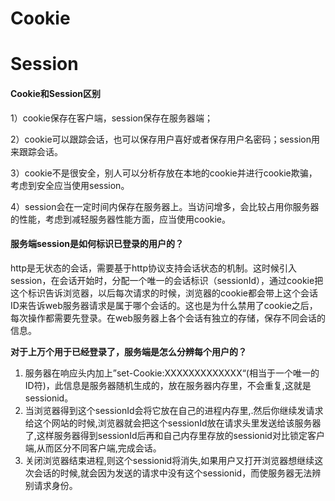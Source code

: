 # Cookie

# Session

#### Cookie和Session区别

1）cookie保存在客户端，session保存在服务器端；

2）cookie可以跟踪会话，也可以保存用户喜好或者保存用户名密码；session用来跟踪会话。

3）cookie不是很安全，别人可以分析存放在本地的cookie并进行cookie欺骗，考虑到安全应当使用session。

4）session会在一定时间内保存在服务器上。当访问增多，会比较占用你服务器的性能，考虑到减轻服务器性能方面，应当使用cookie。

#### 服务端session是如何标识已登录的用户的？

http是无状态的会话，需要基于http协议支持会话状态的机制。这时候引入session，在会话开始时，分配一个唯一的会话标识（sessionId），通过cookie把这个标识告诉浏览器，以后每次请求的时候，浏览器的cookie都会带上这个会话ID来告诉web服务器请求是属于哪个会话的。这也是为什么禁用了cookie之后，每次操作都需要先登录。在web服务器上各个会话有独立的存储，保存不同会话的信息。

**对于上万个用于已经登录了，服务端是怎么分辨每个用户的？**

1. 服务器在响应头内加上”set-Cookie:XXXXXXXXXXXXX“\(相当于一个唯一的ID符\)，此信息是服务器随机生成的，放在服务器内存里，不会重复,这就是sessionid。
2. 当浏览器得到这个sessionId会将它放在自己的进程内存里,.然后你继续发请求给这个网站的时候,浏览器就会把这个sessionId放在请求头里发送给该服务器了,这样服务器得到sessionId后再和自己内存里存放的sessionid对比锁定客户端,从而区分不同客户端,完成会话。
3. 关闭浏览器结束进程,则这个sessionid将消失,如果用户又打开浏览器想继续这次会话的时候,就会因为发送的请求中没有这个sessionid，而使服务器无法辨别请求身份。



